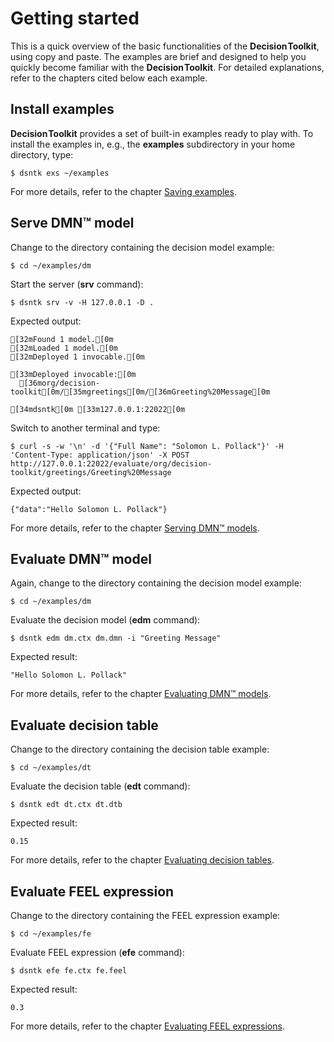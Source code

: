 # Getting started

This is a quick overview of the basic functionalities of the <span style="font-weight:bold;word-spacing:-0.15rem;">Decision Toolkit</span>, using copy and paste.
The examples are brief and designed to help you quickly become familiar with the <span style="font-weight:bold;word-spacing:-0.15rem;">Decision Toolkit</span>.
For detailed explanations, refer to the chapters cited below each example.

## Install examples

<span style="font-weight:bold;word-spacing:-0.15rem;">Decision Toolkit</span> provides a set of built-in examples ready to play with.
To install the examples in, e.g., the **examples** subdirectory in your home directory, type:

```shell 
$ dsntk exs ~/examples
```

For more details, refer to the chapter [Saving examples](commands/command-exs.md).

## Serve DMN™ model

Change to the directory containing the decision model example:

```shell
$ cd ~/examples/dm
```

Start the server  (**srv** command):

```shell
$ dsntk srv -v -H 127.0.0.1 -D .
```

Expected output:

```ansi
[32mFound 1 model.[0m
[32mLoaded 1 model.[0m
[32mDeployed 1 invocable.[0m

[33mDeployed invocable:[0m
  [36morg/decision-toolkit[0m/[35mgreetings[0m/[36mGreeting%20Message[0m

[34mdsntk[0m [33m127.0.0.1:22022[0m
```

Switch to another terminal and type:

```shell
$ curl -s -w '\n' -d '{"Full Name": "Solomon L. Pollack"}' -H 'Content-Type: application/json' -X POST http://127.0.0.1:22022/evaluate/org/decision-toolkit/greetings/Greeting%20Message
```

Expected output:

```ansi
{"data":"Hello Solomon L. Pollack"}
```

For more details, refer to the chapter [Serving DMN™ models](commands/command-srv.md).

## Evaluate DMN™ model

Again, change to the directory containing the decision model example:

```shell
$ cd ~/examples/dm
```

Evaluate the decision model (**edm** command):

```shell
$ dsntk edm dm.ctx dm.dmn -i "Greeting Message"
```

Expected result:

```ansi
"Hello Solomon L. Pollack"
```

For more details, refer to the chapter [Evaluating DMN™ models](commands/command-edm.md).

## Evaluate decision table

Change to the directory containing the decision table example:

```shell
$ cd ~/examples/dt
```

Evaluate the decision table (**edt** command):

```shell
$ dsntk edt dt.ctx dt.dtb
```

Expected result:

```ansi
0.15
```

For more details, refer to the chapter [Evaluating decision tables](commands/command-edt.md).

## Evaluate FEEL expression

Change to the directory containing the FEEL expression example:

```shell
$ cd ~/examples/fe
```

Evaluate FEEL expression (**efe** command):

```shell
$ dsntk efe fe.ctx fe.feel
```

Expected result:

```ansi
0.3
```

For more details, refer to the chapter [Evaluating FEEL expressions](commands/command-efe.md).
